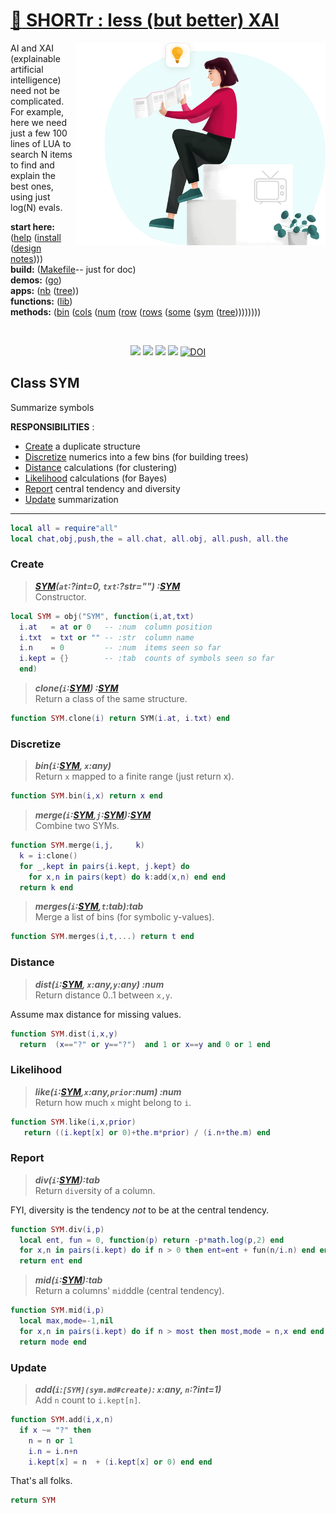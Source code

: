 # [:high_brightness: SHORTr : less (but better) XAI](all.md)

<a href="all.md"><img align=right width=400 src="xai4.png"></a>

AI and XAI (explainable artificial intelligence) need not be
complicated.  For example, here we need just a few 100 lines of LUA
to search N items to  find and explain the best ones, using just
log(N) evals.  

**start here:**  ([help](all.md) ([install](/INSTALL.md) ([design notes](design.md))))                                                                                               
**build:**       ([Makefile](https://github.com/timm/shortr/blob/master/etc/src/Makefile)-- just for doc)                                                                           
**demos:**       ([go](go.md))                                                                                                                                                      
**apps:**         ([nb](nb.md) ([tree](tree.md)))   
**functions:**   ([lib](lib.md))     
**methods:**    ([bin](bin.md) ([cols](cols.md) ([num](num.md) ([row](row.md) ([rows](rows.md) ([some](some.md) ([sym](sym.md) ([tree](tree.md)))))))))


<br clear=all>
<p align=center>
<a href=".."><img src="https://img.shields.io/badge/Lua-%232C2D72.svg?logo=lua&logoColor=white"></a>
<a href=".."><img src="https://img.shields.io/badge/checked--by-syntastic-yellow?logo=Checkmarx&logoColor=white"></a>
<a href="https://github.com/timm/shortr/actions/workflows/tests.yml"><img src="https://github.com/timm/shortr/actions/workflows/tests.yml/badge.svg"></a>
<a href="https://opensource.org/licenses/BSD-2-Clause"><img  src="https://img.shields.io/badge/License-BSD%202--Clause-orange.svg?logo=opensourceinitiative&logoColor=white"></a>
<a href="https://zenodo.org/badge/latestdoi/206205826"> <img  src="https://zenodo.org/badge/206205826.svg" alt="DOI"></a> 
</p>

## Class SYM
Summarize symbols

**RESPONSIBILITIES** : 
- [Create](#create) a duplicate structure 
- [Discretize](#discretize) numerics into a few bins (for building trees)
- [Distance](#distance) calculations (for clustering)
- [Likelihood](#likelihood) calculations (for Bayes)
- [Report](#report)  central tendency and diversity
- [Update](#update) summarization
------------------------------------------------------------



```lua
local all = require"all"
local chat,obj,push,the = all.chat, all.obj, all.push, all.the
```


### Create

> ***[SYM](sym.md#create)(`at`:?int=0, `txt`:?str="") :[SYM](sym.md#create)***<br>
Constructor.




```lua
local SYM = obj("SYM", function(i,at,txt)
  i.at   = at or 0   -- :num  column position 
  i.txt  = txt or "" -- :str  column name 
  i.n    = 0         -- :num  items seen so far
  i.kept = {}        -- :tab  counts of symbols seen so far
  end)
```


> ***clone(`i`:[SYM](sym.md#create)) :[SYM](sym.md#create)***<br>
Return a class of the same structure.
  



```lua
function SYM.clone(i) return SYM(i.at, i.txt) end
```


### Discretize   
> ***bin(`i`:[SYM](sym.md#create), `x`:any)***<br>
Return `x` mapped to a finite range (just return x).




```lua
function SYM.bin(i,x) return x end
```


> ***merge(`i`:[SYM](sym.md#create),`j`:[SYM](sym.md#create)):[SYM](sym.md#create)***<br>
Combine two SYMs.
   



```lua
function SYM.merge(i,j,     k)
  k = i:clone()
  for _,kept in pairs{i.kept, j.kept} do
    for x,n in pairs(kept) do k:add(x,n) end end
  return k end
```


> ***merges(`i`:[SYM](sym.md#create),`t`:tab):tab***<br>
Merge a list of bins (for symbolic y-values).




```lua
function SYM.merges(i,t,...) return t end
```


### Distance
> ***dist(`i`:[SYM](sym.md#create), `x`:any,`y`:any) :num***<br>
Return distance 0..1 between `x,y`.

Assume max distance for missing values.



```lua
function SYM.dist(i,x,y)
  return  (x=="?" or y=="?")  and 1 or x==y and 0 or 1 end
```


### Likelihood  
> ***like(`i`:[SYM](sym.md#create),`x`:any,`prior`:num) :num***<br>
Return how much `x` might belong to `i`.




```lua
function SYM.like(i,x,prior)
   return ((i.kept[x] or 0)+the.m*prior) / (i.n+the.m) end
```


### Report
 > ***div(`i`:[SYM](sym.md#create)):tab***<br>
Return `div`ersity of a column.

FYI, diversity is the  tendency _not_ to be at the central tendency.



```lua
function SYM.div(i,p)
  local ent, fun = 0, function(p) return -p*math.log(p,2) end
  for x,n in pairs(i.kept) do if n > 0 then ent=ent + fun(n/i.n) end end
  return ent end
```


> ***mid(`i`:[SYM](sym.md#create)):tab***<br>
Return a columns' `mid`ddle (central tendency).




```lua
function SYM.mid(i,p)
  local max,mode=-1,nil
  for x,n in pairs(i.kept) do if n > most then most,mode = n,x end end
  return mode end
```


### Update
> ***add(`i`:`[SYM](sym.md#create)`: `x`:any, `n`:?int=1)***<br>
Add `n` count to `i.kept[n]`.




```lua
function SYM.add(i,x,n)
  if x ~= "?" then 
    n = n or 1
    i.n = i.n+n
    i.kept[x] = n  + (i.kept[x] or 0) end end
```


That's all folks.



```lua
return SYM
```


